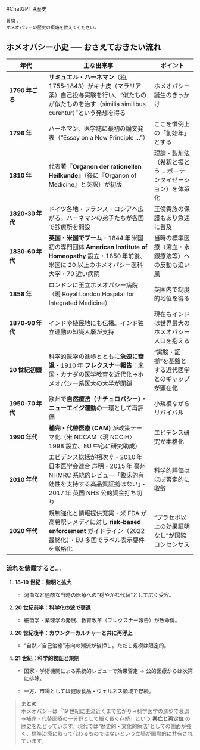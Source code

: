 #ChatGPT #歴史

```
質問：
ホメオパシーの歴史の概略を教えてください。
```

## ホメオパシー小史 ── おさえておきたい流れ

|年代|主な出来事|ポイント|
|---|---|---|
|**1790 年ごろ**|**サミュエル・ハーネマン**（独, 1755‑1843）がキナ皮（マラリア薬）自己投与実験を行い、“似たものが似たものを治す（similia similibus curentur）”という発想を得る|ホメオパシー誕生のきっかけ|
|**1796 年**|ハーネマン、医学誌に最初の論文発表（“Essay on a New Principle …”）|ここを慣例上の「創始年」とする|
|**1810 年**|代表著『**Organon der rationellen Heilkunde**』（後に『Organon of Medicine』と英訳）が初版|理論・製剤法（希釈と振とう = ポーテンタイゼーション）を体系化|
|**1820‑30 年代**|ドイツ各地・フランス・ロシアへ広がる。ハーネマンの弟子たちが各国で診療所を開設|王侯貴族の保護もあり急速に普及|
|**1830‑60 年代**|**英国・米国でブーム**・1844 年 米国初の専門団体 **American Institute of Homeopathy** 設立・1850 年前後、米国に 20 以上のホメオパシー医科大学・70 近い病院|当時の標準医療（瀉血・水銀療法等）への反動も追い風|
|**1858 年**|ロンドンに王立ホメオパシー病院（現 Royal London Hospital for Integrated Medicine）|英国内で制度的地位を得る|
|**1870‑90 年代**|インドや植民地にも伝播。インド独立運動の知識人層が支持|現在もインドは世界最大のホメオパシー人口を抱える|
|**20 世紀初頭**|科学的医学の進歩とともに**急速に衰退**・1910 年 **フレクスナー報告**：米国・カナダの医学教育を近代化→ホメオパシー系医大の大半が閉鎖|“実験・証拠”を基盤とする近代医学とのギャップが顕在化|
|**1950‑70 年代**|欧州で**自然療法（ナチュロパシー）・ニューエイジ運動**の一環として再評価|小規模ながらリバイバル|
|**1990 年代**|**補完・代替医療 (CAM)** が政策テーマ化（米 NCCAM〈現 NCCIH〉1998 設立、EU 中心に研究助成）|エビデンス研究が本格化|
|**2010 年代**|エビデンス総括が相次ぐ・2010 年 日本医学会連合 声明・2015 年 豪州 NHMRC 系統的レビュー「臨床的有効性を支持する高品質証拠はない」・2017 年 英国 NHS 公的資金打ち切り|科学的評価はほぼ否定的に収斂|
|**2020 年代**|規制強化と情報提供充実・米 FDA が高希釈レメディに対し **risk‑based enforcement** ガイドライン（2022 最終化）・EU 多国でラベル表示要件を厳格化|“プラセボ以上の効果証明なし”が国際コンセンサス|

### 流れを俯瞰すると…

1. **18‑19 世紀：黎明と拡大**
    
    - 瀉血など過酷な当時の医療への“穏やかな代替”として広く受容。
        
2. **20 世紀前半：科学化の波で衰退**
    
    - 細菌学・薬理学の発展、教育改革（フレクスナー報告）が致命傷。
        
3. **20 世紀後半：カウンターカルチャーと共に再浮上**
    
    - “自然／自己治癒”志向の潮流が後押し。ただし規模は限定的。
        
4. **21 世紀：科学的検証と規制**
    
    - 国家・学術機関による系統的レビューで効果否定 → 公的医療からは次第に排除。
        
    - 一方、市場としては健康食品・ウェルネス領域で存続。
        

> **まとめ**  
> ホメオパシーは「19 世紀に主流近くまで広がり→科学医学の進歩で衰退→補完・代替医療の一分野として細く長く存続」という **興亡と再定位** の歴史をたどっています。現代では“歴史的・文化的療法”としての側面が強く、標準治療に取って代わるものではないという立場が国際的に共有されています。